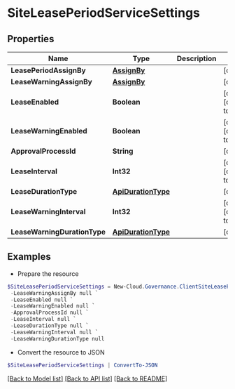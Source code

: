 # SiteLeasePeriodServiceSettings
## Properties

Name | Type | Description | Notes
------------ | ------------- | ------------- | -------------
**LeasePeriodAssignBy** | [**AssignBy**](AssignBy.md) |  | [optional] 
**LeaseWarningAssignBy** | [**AssignBy**](AssignBy.md) |  | [optional] 
**LeaseEnabled** | **Boolean** |  | [optional] [default to $false]
**LeaseWarningEnabled** | **Boolean** |  | [optional] [default to $false]
**ApprovalProcessId** | **String** |  | [optional] 
**LeaseInterval** | **Int32** |  | [optional] [default to 0]
**LeaseDurationType** | [**ApiDurationType**](ApiDurationType.md) |  | [optional] 
**LeaseWarningInterval** | **Int32** |  | [optional] [default to 0]
**LeaseWarningDurationType** | [**ApiDurationType**](ApiDurationType.md) |  | [optional] 

## Examples

- Prepare the resource
```powershell
$SiteLeasePeriodServiceSettings = New-Cloud.Governance.ClientSiteLeasePeriodServiceSettings  -LeasePeriodAssignBy null `
 -LeaseWarningAssignBy null `
 -LeaseEnabled null `
 -LeaseWarningEnabled null `
 -ApprovalProcessId null `
 -LeaseInterval null `
 -LeaseDurationType null `
 -LeaseWarningInterval null `
 -LeaseWarningDurationType null
```

- Convert the resource to JSON
```powershell
$SiteLeasePeriodServiceSettings | ConvertTo-JSON
```

[[Back to Model list]](../README.md#documentation-for-models) [[Back to API list]](../README.md#documentation-for-api-endpoints) [[Back to README]](../README.md)

